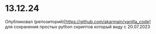 # 13.12.24

Опубликовал (репозиторий)[https://github.com/akarmain/vanilla_code] для сохранения простых python скриптов который виду с 20.07.2023

